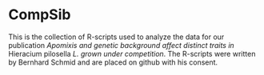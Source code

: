# CompSib
This is the collection of R-scripts used to analyze the data for our publication *Apomixis and genetic background affect distinct traits in* Hieracium pilosella *L. grown under competition*.
The R-scripts were written by Bernhard Schmid and are placed on github with his consent.
